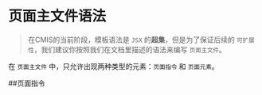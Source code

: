 # 页面主文件语法

> 在CMIS的当前阶段，模板语法是 ```JSX``` 的**超集**，但是为了保证后续的 ```可扩展性```，我们建议你按照我们在文档里描述的语法来编写 ```页面主文件```。


在 ```页面主文件``` 中，只允许出现两种类型的元素：```页面指令``` 和 ```页面元素```。

##页面指令

